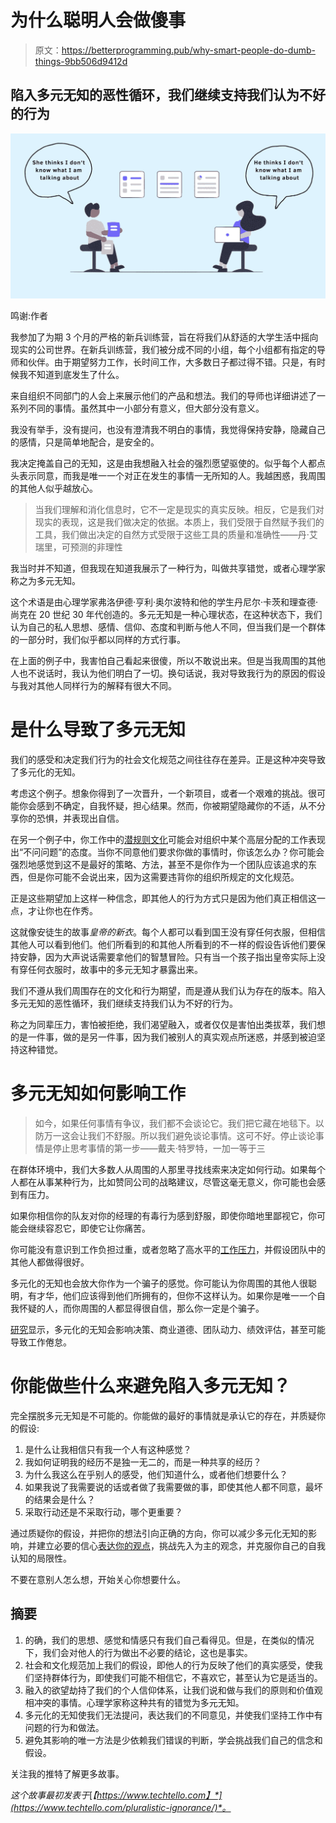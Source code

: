 # 为什么聪明人会做傻事

> 原文：<https://betterprogramming.pub/why-smart-people-do-dumb-things-9bb506d9412d>

## 陷入多元无知的恶性循环，我们继续支持我们认为不好的行为

![](img/68d39a7e08057fe86152f74fb12ff9bd.png)

鸣谢:作者

我参加了为期 3 个月的严格的新兵训练营，旨在将我们从舒适的大学生活中摇向现实的公司世界。在新兵训练营，我们被分成不同的小组，每个小组都有指定的导师和伙伴。由于期望努力工作，长时间工作，大多数日子都过得不错。只是，有时候我不知道到底发生了什么。

来自组织不同部门的人会上来展示他们的产品和想法。我们的导师也详细讲述了一系列不同的事情。虽然其中一小部分有意义，但大部分没有意义。

我没有举手，没有提问，也没有澄清我不明白的事情，我觉得保持安静，隐藏自己的感情，只是简单地配合，是安全的。

我决定掩盖自己的无知，这是由我想融入社会的强烈愿望驱使的。似乎每个人都点头表示同意，而我是唯一一个对正在发生的事情一无所知的人。我越困惑，我周围的其他人似乎越放心。

> 当我们理解和消化信息时，它不一定是现实的真实反映。相反，它是我们对现实的表现，这是我们做决定的依据。本质上，我们受限于自然赋予我们的工具，我们做出决定的自然方式受限于这些工具的质量和准确性——丹·艾瑞里，可预测的非理性

我当时并不知道，但我现在知道我展示了一种行为，叫做共享错觉，或者心理学家称之为多元无知。

这个术语是由心理学家弗洛伊德·亨利·奥尔波特和他的学生丹尼尔·卡茨和理查德·尚克在 20 世纪 30 年代创造的。多元无知是一种心理状态，在这种状态下，我们认为自己的私人思想、感情、信仰、态度和判断与他人不同，但当我们是一个群体的一部分时，我们似乎都以同样的方式行事。

在上面的例子中，我害怕自己看起来很傻，所以不敢说出来。但是当我周围的其他人也不说话时，我认为他们明白了一切。换句话说，我对导致我行为的原因的假设与我对其他人同样行为的解释有很大不同。

# 是什么导致了多元无知

我们的感受和决定我们行为的社会文化规范之间往往存在差异。正是这种冲突导致了多元化的无知。

考虑这个例子。想象你得到了一次晋升，一个新项目，或者一个艰难的挑战。很可能你会感到不确定，自我怀疑，担心结果。然而，你被期望隐藏你的不适，从不分享你的恐惧，并表现出自信。

在另一个例子中，你工作中的[潜规则文化](https://www.techtello.com/organization-culture-problems/)可能会对组织中某个高层分配的工作表现出“不问问题”的态度。当你不同意他们要求你做的事情时，你该怎么办？你可能会强烈地感觉到这不是最好的策略、方法，甚至不是你作为一个团队应该追求的东西，但是你可能不会说出来，因为这需要违背你的组织所规定的文化规范。

正是这些期望加上这样一种信念，即其他人的行为方式只是因为他们真正相信这一点，才让你也在作秀。

这就像安徒生的故事*皇帝的新衣*。每个人都可以看到国王没有穿任何衣服，但相信其他人可以看到他们。他们所看到的和其他人所看到的不一样的假设告诉他们要保持安静，因为大声说话需要拿他们的智慧冒险。只有当一个孩子指出皇帝实际上没有穿任何衣服时，故事中的多元无知才暴露出来。

我们不遵从我们周围存在的文化和行为期望，而是遵从我们认为存在的版本。陷入多元无知的恶性循环，我们继续支持我们认为不好的行为。

称之为同辈压力，害怕被拒绝，我们渴望融入，或者仅仅是害怕出类拔萃，我们想的是一件事，做的是另一件事，因为我们被别人的真实观点所迷惑，并感到被迫坚持这种错觉。

# 多元无知如何影响工作

> 如今，如果任何事情有争议，我们都不会谈论它。我们把它藏在地毯下。以防万一这会让我们不舒服。所以我们避免谈论事情。这可不好。停止谈论事情是停止思考事情的第一步——戴夫·特罗特，一加一等于三

在群体环境中，我们大多数人从周围的人那里寻找线索来决定如何行动。如果每个人都在从事某种行为，比如赞同公司的战略建议，尽管这毫无意义，你可能也会感到有压力。

如果你相信你的队友对你的经理的有毒行为感到舒服，即使你暗地里鄙视它，你可能会继续容忍它，即使它让你痛苦。

你可能没有意识到工作负担过重，或者忽略了高水平的[工作压力](https://www.techtello.com/workplace-stress/)，并假设团队中的其他人都做得很好。

多元化的无知也会放大你作为一个骗子的感觉。你可能认为你周围的其他人很聪明，有才华，他们应该得到他们所拥有的，但你不这样认为。如果你是唯一一个自我怀疑的人，而你周围的人都显得很自信，那么你一定是个骗子。

[研究](https://www.emerald.com/insight/content/doi/10.1108/00251740310495081/full/html#)显示，多元化的无知会影响决策、商业道德、团队动力、绩效评估，甚至可能导致工作倦怠。

# 你能做些什么来避免陷入多元无知？

完全摆脱多元无知是不可能的。你能做的最好的事情就是承认它的存在，并质疑你的假设:

1.  是什么让我相信只有我一个人有这种感觉？
2.  我如何证明我的经历不是独一无二的，而是一种共享的经历？
3.  为什么我这么在乎别人的感受，他们知道什么，或者他们想要什么？
4.  如果我说了我需要说的话或者做了我需要做的事，即使其他人都不同意，最坏的结果会是什么？
5.  采取行动还是不采取行动，哪个更重要？

通过质疑你的假设，并把你的想法引向正确的方向，你可以减少多元化无知的影响，并建立必要的信心[表达你的观点](https://www.techtello.com/how-to-get-your-ideas-heard/)，挑战先入为主的观念，并克服你自己的自我认知的局限性。

不要在意别人怎么想，开始关心你想要什么。

## 摘要

1.  的确，我们的思想、感觉和情感只有我们自己看得见。但是，在类似的情况下，我们会对他人的行为做出不必要的结论，这也是事实。
2.  社会和文化规范加上我们的假设，即他人的行为反映了他们的真实感受，使我们坚持群体行为，即使我们可能不相信它，不喜欢它，甚至认为它是适当的。
3.  融入的欲望劫持了我们的个人信仰体系，让我们说和做与我们的原则和价值观相冲突的事情。心理学家称这种共有的错觉为多元无知。
4.  多元化的无知使我们无法提问，表达我们的不同意见，并使我们坚持工作中有问题的行为和做法。
5.  避免其影响的唯一方法是少依赖我们错误的判断，学会挑战我们自己的信念和假设。

关注我的推特了解更多故事。

*这个故事最初发表于*[*【https://www.techtello.com】*](https://www.techtello.com/pluralistic-ignorance/)*。*